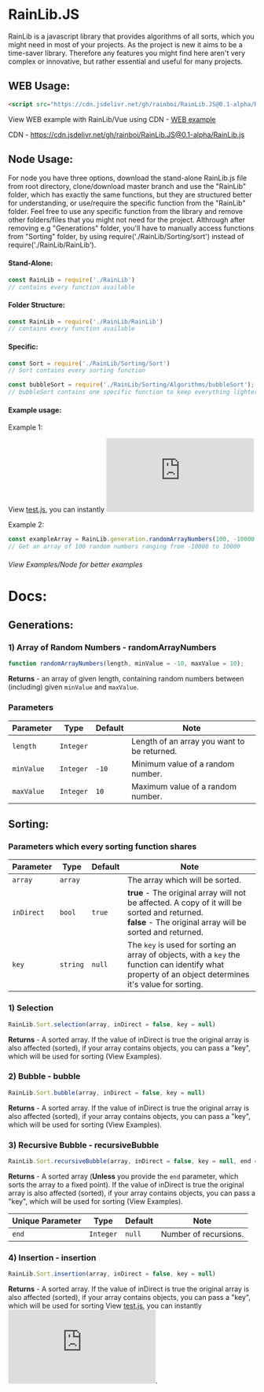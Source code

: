 # RainLib.JS

RainLib is a javascript library that provides algorithms of all sorts, which you might need in most of your projects. As the project is new it aims to be a time-saver library. Therefore any features you might find here aren't very complex or innovative, but rather essential and useful for many projects.


## WEB Usage:

```html
<script src="https://cdn.jsdelivr.net/gh/rainboi/RainLib.JS@0.1-alpha/RainLib.js"></script>
```

View WEB example with RainLib/Vue using CDN - [WEB example](https://rainlib.netlify.com/)

CDN - https://cdn.jsdelivr.net/gh/rainboi/RainLib.JS@0.1-alpha/RainLib.js


## Node Usage:
For node you have three options, download the stand-alone RainLib.js file from root directory, clone/download master branch and use the "RainLib" folder, which has exactly the same functions, but they are structured better for understanding, or use/require the specific function from the  "RainLib" folder. Feel free to use any specific function from the library and remove other folders/files that you might not need for the project. Althrough after removing e.g "Generations" folder, you'll have to manually access functions from "Sorting" folder, by using require('./RainLib/Sorting/sort') instead of require('./RainLib/RainLib').
#### Stand-Alone: 
```javascript
const RainLib = require('./RainLib')
// contains every function available
```
#### Folder Structure:
```javascript
const RainLib = require('./RainLib/RainLib')
// contains every function available
```
#### Specific:
```javascript
const Sort = require('./RainLib/Sorting/Sort')
// Sort contains every sorting function

const bubbleSort = require('./RainLib/Sorting/Algorithms/bubbleSort');
// bubbleSort contains one specific function to keep everything lighter
```
#### Example usage:

Example 1:

View [test.js](Examples/Node/test.js), you can instantly 
[![Run on Repl.it](https://repl.it/badge/github/rainboi/RainLib.JS)](https://rainlibjs.rainboi.repl.run/)


Example 2:
```javascript
const exampleArray = RainLib.generation.randomArrayNumbers(100, -10000, 10000);
// Get an array of 100 random numbers ranging from -10000 to 10000
```
###### View Examples/Node for better examples

# Docs:

## Generations:
### 1) Array of Random Numbers - randomArrayNumbers
```javascript
function randomArrayNumbers(length, minValue = -10, maxValue = 10);
```
**Returns** - an array of given length, containing random numbers between (including) given `minValue` and `maxValue`.
### Parameters
| Parameter | Type | Default | Note |
|---|---|---|---|
| `length` | `Integer` |  | Length of an array you want to be returned.
| `minValue` | `Integer` | `-10` | Minimum value of a random number.
| `maxValue` | `Integer` | `10` | Maximum value of a random number.

## Sorting:
### Parameters which every sorting function shares
| Parameter | Type | Default | Note |
|---|---|---|---|
| `array` | `array` |  | The array which will be sorted.
| `inDirect` | `bool` | `true` | **true** - The original array will not be affected. A copy of it will be sorted and returned. <br/> **false** - The original array will be sorted and returned.
| `key` | `string` | `null` | The `key` is used for sorting an array of objects, with a `key` the function can identify what property of an object determines it's value for sorting.

### 1) Selection
```javascript
RainLib.Sort.selection(array, inDirect = false, key = null)
```
**Returns** - A sorted array. If the value of inDirect is true the original array is also affected (sorted), if your array contains objects, you can pass a "key", which will be used for sorting (View Examples).

### 2) Bubble - bubble
```javascript
RainLib.Sort.bubble(array, inDirect = false, key = null)
```
**Returns** - A sorted array. If the value of inDirect is true the original array is also affected (sorted), if your array contains objects, you can pass a "key", which will be used for sorting (View Examples).

### 3) Recursive Bubble - recursiveBubble
```javascript
RainLib.Sort.recursiveBubble(array, inDirect = false, key = null, end = null)
```
**Returns** - A sorted array (**Unless** you provide the `end` parameter, which sorts the array to a fixed point). If the value of inDirect is true the original array is also affected (sorted), if your array contains objects, you can pass a "key", which will be used for sorting (View Examples).

| Unique Parameter | Type | Default | Note |
|---|---|---|---|
| `end` | `Integer` | `null`  | Number of recursions.

### 4) Insertion - insertion
```javascript
RainLib.Sort.insertion(array, inDirect = false, key = null)
```
**Returns** - A sorted array. If the value of inDirect is true the original array is also affected (sorted), if your array contains objects, you can pass a "key", which will be used for sorting View [test.js](Examples/Node/test.js), you can instantly 
[![Run on Repl.it](https://repl.it/badge/github/rainboi/RainLib.JS)](https://rainlibjs.rainboi.repl.run/).

